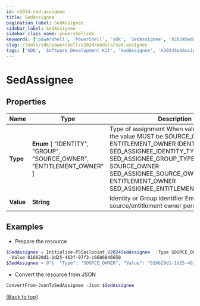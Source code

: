 ```yaml
---
id: v2024-sed-assignee
title: SedAssignee
pagination_label: SedAssignee
sidebar_label: SedAssignee
sidebar_class_name: powershellsdk
keywords: ['powershell', 'PowerShell', 'sdk', 'SedAssignee', 'V2024SedAssignee'] 
slug: /tools/sdk/powershell/v2024/models/sed-assignee
tags: ['SDK', 'Software Development Kit', 'SedAssignee', 'V2024SedAssignee']
---
```



# SedAssignee

## Properties

Name | Type | Description | Notes
------------ | ------------- | ------------- | -------------
**Type** |  **Enum** [  "IDENTITY",    "GROUP",    "SOURCE_OWNER",    "ENTITLEMENT_OWNER" ] | Type of assignment When value is PERSONA, the value MUST be SOURCE_OWNER or ENTITLEMENT_OWNER IDENTITY SED_ASSIGNEE_IDENTITY_TYPE GROUP SED_ASSIGNEE_GROUP_TYPE SOURCE_OWNER SED_ASSIGNEE_SOURCE_OWNER_TYPE ENTITLEMENT_OWNER SED_ASSIGNEE_ENTITLEMENT_OWNER_TYPE | [required]
**Value** | **String** | Identity or Group identifier Empty when using source/entitlement owner personas | [optional] 

## Examples

- Prepare the resource
```powershell
$SedAssignee = Initialize-PSSailpoint.V2024SedAssignee  -Type SOURCE_OWNER `
 -Value 016629d1-1d25-463f-97f3-c6686846650
$SedAssignee = @"{  "Type": "SOURCE_OWNER", "Value": "016629d1-1d25-463f-97f3-c6686846650" }"@
```

- Convert the resource from JSON
```powershell
ConvertFrom-JsonToSedAssignee -Json $SedAssignee
```


[[Back to top]](#) 

